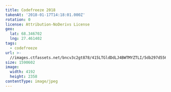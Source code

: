 ```yaml
---
title: Codefreeze 2018
takenAt: '2018-01-17T14:18:01.000Z'
rotation: 0
license: Attribution-NoDerivs License
geo:
  lat: 68.346702
  lng: 27.461402
tags:
  - codefreeze
url: >-
  //images.ctfassets.net/bncv3c2gt878/415LTGldDdLJ4BWTMYZTLI/5db297d5564c91d4d53dd347c38b3088/codefreeze-2018_25929202468_o
size: 1590602
image:
  width: 4192
  height: 2358
contentType: image/jpeg
---
```


